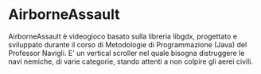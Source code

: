 # AirborneAssault

AirborneAssault è videogioco basato sulla libreria libgdx, progettato e sviluppato durante il corso di Metodologie di Programmazione (Java) del Professor Navigli. E' un vertical scroller nel quale bisogna distruggere le navi nemiche, di varie categorie, stando attenti a non colpire gli aerei civili.
